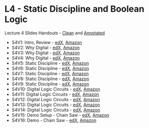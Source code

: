 # L4 - Static Discipline and Boolean Logic

Lecture 4 Slides Handouts - [Clean][L4handouts-clean] and [Annotated][L4handouts-annotated]
* S4V1: Intro, Review - [edX][S4V1-edX-Video], [Amazon][S4V1-Amazon-S3]
* S4V2: Why Digital - [edX][S4V2-edX-Video], [Amazon][S4V2-Amazon-S3]
* S4V3: Why Digital - [edX][S4V3-edX-Video], [Amazon][S4V3-Amazon-S3]
* S4V4: Why Digital - [edX][S4V4-edX-Video], [Amazon][S4V4-Amazon-S3]
* S4V5: Static Discipline - [edX][S4V5-edX-Video], [Amazon][S4V5-Amazon-S3]
* S4V6: Static Discipline - [edX][S4V6-edX-Video], [Amazon][S4V6-Amazon-S3]
* S4V7: Static Discipline - [edX][S4V7-edX-Video], [Amazon][S4V7-Amazon-S3]
* S4V8: Static Discipline - [edX][S4V8-edX-Video], [Amazon][S4V8-Amazon-S3]
* S4V9: Static Discipline - [edX][S4V9-edX-Video], [Amazon][S4V9-Amazon-S3]
* S4V10: Digital Logic Circuits - [edX][S4V10-edX-Video], [Amazon][S4V10-Amazon-S3]
* S4V11: Digital Logic Circuits - [edX][S4V11-edX-Video], [Amazon][S4V11-Amazon-S3]
* S4V12: Digital Logic Circuits - [edX][S4V12-edX-Video], [Amazon][S4V12-Amazon-S3]
* S4V13: Digital Logic Circuits - [edX][S4V13-edX-Video], [Amazon][S4V13-Amazon-S3]
* S4V14: Digital Logic Circuits - [edX][S4V14-edX-Video], [Amazon][S4V14-Amazon-S3]
* S4V15: Demo Setup - Chain Saw - [edX][S4V15-edX-Video], [Amazon][S4V15-Amazon-S3]
* S4V16: Demo - Chain Saw - [edX][S4V16-edX-Video], [Amazon][S4V16-Amazon-S3]

[L4handouts-clean]: https://courses.edx.org/asset-v1:MITx+6.002.1x+2T2019+type@asset+block/handouts_6002-L4-oei12-gaps.pdf
[L4handouts-annotated]: https://courses.edx.org/asset-v1:MITx+6.002.1x+2T2019+type@asset+block/handouts_6002-L4-oei12-gaps-annotated.pdf

[S4V1-edX-Video]: https://edx-video.net/mit-6002x/MIT6002XT214-V005900_DTH.mp4
[S4V2-edX-Video]: https://edx-video.net/mit-6002x/MIT6002XT214-V006000_DTH.mp4
[S4V3-edX-Video]: https://edx-video.net/mit-6002x/MIT6002XT214-V006100_DTH.mp4
[S4V4-edX-Video]: https://edx-video.net/mit-6002x/MIT6002XT214-V006200_DTH.mp4
[S4V5-edX-Video]: https://edx-video.net/mit-6002x/MIT6002XT214-V006300_DTH.mp4
[S4V6-edX-Video]: https://edx-video.net/mit-6002x/MIT6002XT214-V006400_DTH.mp4
[S4V7-edX-Video]: https://edx-video.net/mit-6002x/MIT6002XT214-V006500_DTH.mp4
[S4V8-edX-Video]: https://edx-video.net/mit-6002x/MIT6002XT214-V006600_DTH.mp4
[S4V9-edX-Video]: https://edx-video.net/mit-6002x/MIT6002XT214-V006700_DTH.mp4
[S4V10-edX-Video]: https://edx-video.net/mit-6002x/MIT6002XT214-V006800_DTH.mp4
[S4V11-edX-Video]: https://edx-video.net/mit-6002x/MIT6002XT214-V006900_DTH.mp4
[S4V12-edX-Video]: https://edx-video.net/mit-6002x/MIT6002XT214-V007000_DTH.mp4
[S4V13-edX-Video]: https://edx-video.net/mit-6002x/MIT6002XT214-V007100_DTH.mp4
[S4V14-edX-Video]: https://edx-video.net/mit-6002x/MIT6002XT214-V007200_DTH.mp4
[S4V15-edX-Video]: https://edx-video.net/mit-6002x/MIT6002XT214-V007300_DTH.mp4
[S4V16-edX-Video]: https://edx-video.net/mit-6002x/MIT6002XT214-V007400_DTH.mp4

[S4V1-Amazon-S3]: https://s3.amazonaws.com/edx-course-videos/mit-6002x/6002-L4-oei12-1_100.mov
[S4V2-Amazon-S3]: https://s3.amazonaws.com/edx-course-videos/mit-6002x/6002-L4-oei12-2_100a.mov
[S4V3-Amazon-S3]: https://s3.amazonaws.com/edx-course-videos/mit-6002x/6002-L4-oei12-2_100b.mov
[S4V4-Amazon-S3]: https://s3.amazonaws.com/edx-course-videos/mit-6002x/6002-L4-oei12-2_100c.mov
[S4V5-Amazon-S3]: https://s3.amazonaws.com/edx-course-videos/mit-6002x/6002-L4-oei12-3_100a.mov
[S4V6-Amazon-S3]: https://s3.amazonaws.com/edx-course-videos/mit-6002x/6002-L4-oei12-3_100b.mov
[S4V7-Amazon-S3]: https://s3.amazonaws.com/edx-course-videos/mit-6002x/6002-L4-oei12-3_100c.mov
[S4V8-Amazon-S3]: https://s3.amazonaws.com/edx-course-videos/mit-6002x/6002-L4-oei12-3_100d.mov
[S4V9-Amazon-S3]: https://s3.amazonaws.com/edx-course-videos/mit-6002x/6002-L4-oei12-3_100e.mov
[S4V10-Amazon-S3]: https://s3.amazonaws.com/edx-course-videos/mit-6002x/6002-L4-oei12-4_100a.mov
[S4V11-Amazon-S3]: https://s3.amazonaws.com/edx-course-videos/mit-6002x/6002-L4-oei12-4_100b.mov
[S4V12-Amazon-S3]: https://s3.amazonaws.com/edx-course-videos/mit-6002x/6002-L4-oei12-5_100a.mov
[S4V13-Amazon-S3]: https://s3.amazonaws.com/edx-course-videos/mit-6002x/6002-L4-oei12-5_100b.mov
[S4V14-Amazon-S3]: https://s3.amazonaws.com/edx-course-videos/mit-6002x/6002-L4-oei12-5_100c.mov
[S4V15-Amazon-S3]: https://s3.amazonaws.com/edx-course-videos/mit-6002x/6002-L4-oei12-6_100.mov
[S4V16-Amazon-S3]: https://s3.amazonaws.com/edx-course-videos/mit-6002x/6002-L4-oei12-D_100.mov
